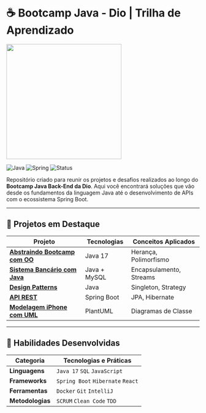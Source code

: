 # ☕ Bootcamp Java - Dio | Trilha de Aprendizado

<div align="left">
  <img src="https://media.giphy.com/media/v1.Y2lkPTc5MGI3NjExcDFoY2UwY2VqYzFzZ2R5dGJ6Y2J6eHV4dG5tYzZ1ZzB1bmN6YSZlcD12MV9pbnRlcm5hbF9naWZfYnlfaWQmY3Q9Zw/3oKIPEqDGUULpEU0aQ/giphy.gif" width="300">
</div>

![Java](https://img.shields.io/badge/Java-17%2B-orange?style=flat&logo=openjdk)
![Spring](https://img.shields.io/badge/Spring%20Boot-3.1%2B-brightgreen?logo=spring)
![Status](https://img.shields.io/badge/Status-Completo-success)


Repositório criado para reunir os projetos e desafios realizados ao longo do **Bootcamp Java Back-End da Dio**. Aqui você encontrará soluções que vão desde os fundamentos da linguagem Java até o desenvolvimento de APIs com o ecossistema Spring Boot.

---

## 🚀 Projetos em Destaque

| Projeto | Tecnologias | Conceitos Aplicados |
|--------|-------------|---------------------|
| [**Abstraindo Bootcamp com OO**](/AbstraindoBootcampUsandoOOemJava) | Java 17 | Herança, Polimorfismo |
| [**Sistema Bancário com Java**](/CriandoUmBancoComJavaOO) | Java + MySQL | Encapsulamento, Streams |
| [**Design Patterns**](/Design-Pattern) | Java | Singleton, Strategy |
| [**API REST**](/projeto-rest-api) | Spring Boot | JPA, Hibernate |
| [**Modelagem iPhone com UML**](/iphone-com-UML) | PlantUML | Diagramas de Classe |

---

## 📌 Habilidades Desenvolvidas

| Categoria         | Tecnologias e Práticas                                                      |
|------------------|------------------------------------------------------------------------------|
| **Linguagens**   | `Java 17` `SQL` `JavaScript`                                                 |
| **Frameworks**   | `Spring Boot` `Hibernate` `React`                                            |
| **Ferramentas**  | `Docker` `Git` `IntelliJ`                                                    |
| **Metodologias** | `SCRUM` `Clean Code` `TDD`                                                   |
